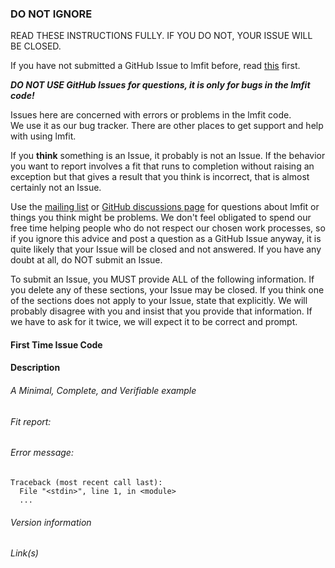 ### DO NOT IGNORE ###

READ THESE INSTRUCTIONS FULLY. IF YOU DO NOT, YOUR ISSUE WILL BE CLOSED.

If you have not submitted a GitHub Issue to lmfit before, read
[this](https://github.com/lmfit/lmfit-py/blob/master/.github/CONTRIBUTING.md) first.

***DO NOT USE GitHub Issues for questions, it is only for bugs in the lmfit code!***

Issues here are concerned with errors or problems in the lmfit code.  
We use it as our bug tracker.  There are other places to get support 
and help with using lmfit. 

If you **think** something is an Issue, it probably is not an Issue. If the 
behavior you want to report involves a fit that runs to completion without 
raising an exception but that gives a result that you think is incorrect, 
that is almost certainly not an Issue.

Use the [mailing list](https://groups.google.com/group/lmfit-py) or
[GitHub discussions page](https://github.com/lmfit/lmfit-py/discussions) for
questions about lmfit or things you think might be problems.  We don't feel
obligated to spend our free time helping people who do not respect our
chosen work processes, so if you ignore this advice and post a question as
a GitHub Issue anyway, it is quite likely that your Issue will be closed
and not answered. If you have any doubt at all, do NOT submit an Issue.

To submit an Issue, you MUST provide ALL of the following information.  If
you delete any of these sections, your Issue may be closed. If you think one
of the sections does not apply to your Issue, state that explicitly. We will 
probably disagree with you and insist that you provide that information. If
we have to ask for it twice,  we will expect it to be correct and prompt. 

#### First Time Issue Code
<!-- If this is your first Issue, you will write down the Secret Code for First Time Issues from the CONTRIBUTING.md file linked to above -->

#### Description
<!-- Provide a short description of the issue, describe the expected outcome, and give the actual result -->

###### A Minimal, Complete, and Verifiable example
<!-- see, for example, https://stackoverflow.com/help/mcve on how to do this -->


###### Fit report:
<!-- paste the *full* fit report here  -->


###### Error message:
<!-- If any, paste the *full* error message inside a code block (starting from line Traceback) -->

```
Traceback (most recent call last):
  File "<stdin>", line 1, in <module>
  ...
```

###### Version information
<!-- Generate version information with this command in the Python shell and copy the output here:
import sys, lmfit, numpy, scipy, asteval, uncertainties
print(f"Python: {sys.version}\n\nlmfit: {lmfit.__version__}, scipy: {scipy.__version__}, numpy: {numpy.__version__},"
	  f"asteval: {asteval.__version__}, uncertainties: {uncertainties.__version__}")
-->

###### Link(s)
<!-- If you started a discussion on the lmfit mailing list, discussion page, or Stack Overflow, please provide the relevant link(s) -->
